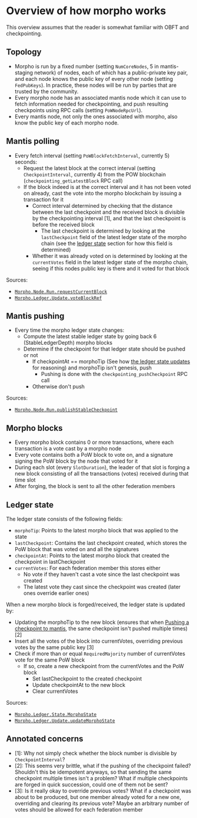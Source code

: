 # Overview of how morpho works

This overview assumes that the reader is somewhat familiar with OBFT and checkpointing.

## Topology
- Morpho is run by a fixed number (setting `NumCoreNodes`, 5 in mantis-staging network) of nodes, each of which has a public-private key pair, and each node knows the public key of every other node (setting `FedPubKeys`). In practice, these nodes will be run by parties that are trusted by the community.
- Every morpho node has an associated mantis node which it can use to fetch information needed for checkpointing, and push resulting checkpoints using RPC calls (setting `PoWNodeRpcUrl`).
- Every mantis node, not only the ones associated with morpho, also know the public key of each morpho node.

## Mantis polling
- Every fetch interval (setting `PoWBlockFetchInterval`, currently 5) seconds:
  - Request the latest block at the correct interval (setting `CheckpointInterval`, currently 4) from the POW blockchain (`checkpointing_getLatestBlock` RPC call)
  - If the block indeed is at the correct interval and it has not been voted on already, cast the vote into the morpho blockchain by issuing a transaction for it
    - Correct interval determined by checking that the distance between the last checkpoint and the received block is divisible by the checkpointing interval [1], and that the last checkpoint is before the received block
      - The last checkpoint is determined by looking at the `lastCheckpoint` field of the latest ledger state of the morpho chain (see the [ledger state](#ledger-state) section for how this field is determined)
    - Whether it was already voted on is determined by looking at the `currentVotes` field in the latest ledger state of the morpho chain, seeing if this nodes public key is there and it voted for that block

Sources:
- [`Morpho.Node.Run.requestCurrentBlock`](https://github.com/input-output-hk/ECIP-Checkpointing/blob/4de0b3888642945aacf5b5eba874e5b6f1a5f6be/morpho-checkpoint-node/src/Morpho/Node/Run.hs#L264-L295)
- [`Morpho.Ledger.Update.voteBlockRef`](https://github.com/input-output-hk/ECIP-Checkpointing/blob/4de0b3888642945aacf5b5eba874e5b6f1a5f6be/morpho-checkpoint-node/src/Morpho/Ledger/Update.hs#L295-L325)

## Mantis pushing
- Every time the morpho ledger state changes:
  - Compute the latest stable ledger state by going back 6 (StableLedgerDepth) morpho blocks 
  - Determine if the checkpoint for that ledger state should be pushed or not
    - If checkpointAt == morphoTip (See how [the ledger state updates](#ledger-state) for reasoning) and morphoTip isn't genesis, push
      - Pushing is done with the `checkpointing_pushCheckpoint` RPC call
    - Otherwise don't push

Sources:
- [`Morpho.Node.Run.publishStableCheckpoint`](https://github.com/input-output-hk/ECIP-Checkpointing/blob/4de0b3888642945aacf5b5eba874e5b6f1a5f6be/morpho-checkpoint-node/src/Morpho/Node/Run.hs#L297-L342)

## Morpho blocks
- Every morpho block contains 0 or more transactions, where each transaction is a vote cast by a morpho node
- Every vote contains both a PoW block to vote on, and a signature signing the PoW block by the node that voted for it
- During each slot (every `SlotDuration`), the leader of that slot is forging a new block consisting of all the transactions (votes) received during that time slot
- After forging, the block is sent to all the other federation members

## Ledger state
The ledger state consists of the following fields:
- `morphoTip`: Points to the latest morpho block that was applied to the state
- `lastCheckpoint`: Contains the last checkpoint created, which stores the PoW block that was voted on and all the signatures
- `checkpointAt`: Points to the latest morpho block that created the checkpoint in lastCheckpoint
- `currentVotes`: For each federation member this stores either
  - No vote if they haven't cast a vote since the last checkpoint was created
  - The latest vote they cast since the checkpoint was created (later ones override earlier ones)

When a new morpho block is forged/received, the ledger state is updated by:
- Updating the morphoTip to the new block (ensures that when [Pushing a checkpoint to mantis](#mantis-pushing), the same checkpoint isn't pushed multiple times) [2]
- Insert all the votes of the block into currentVotes, overriding previous votes by the same public key [3]
- Check if more than or equal `RequiredMajority` number of currentVotes vote for the same PoW block
  - If so, create a new checkpoint from the currentVotes and the PoW block
    - Set lastCheckpoint to the created checkpoint
    - Update checkpointAt to the new block
    - Clear currentVotes

Sources:
- [`Morpho.Ledger.State.MorphoState`](https://github.com/input-output-hk/ECIP-Checkpointing/blob/4de0b3888642945aacf5b5eba874e5b6f1a5f6be/morpho-checkpoint-node/src/Morpho/Ledger/State.hs#L42-L48)
- [`Morpho.Ledger.Update.updateMorphoState`](https://github.com/input-output-hk/ECIP-Checkpointing/blob/4de0b3888642945aacf5b5eba874e5b6f1a5f6be/morpho-checkpoint-node/src/Morpho/Ledger/Update.hs#L207-L293)

## Annotated concerns
- [1]: Why not simply check whether the block number is divisible by `CheckpointInterval`?
- [2]:
  This seems very brittle, what if the pushing of the checkpoint failed?
  Shouldn't this be idempotent anyways, so that sending the same checkpoint multiple times isn't a problem?
  What if multiple checkpoints are forged in quick succession, could one of them not be sent?
- [3]:
  Is it really okay to override previous votes?
  What if a checkpoint was about to be produced, but one member already voted for a new one, overriding and clearing its previous vote?
  Maybe an arbitrary number of votes should be allowed for each federation member
